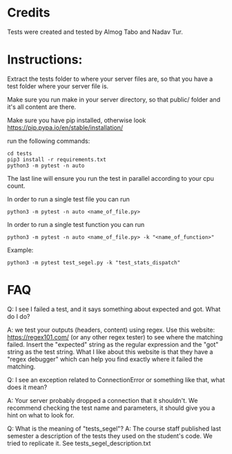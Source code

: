 # Credits

Tests were created and tested by Almog Tabo and Nadav Tur.



# Instructions:

Extract the tests folder to where your server files are, so that you have a test folder where your server file is.

Make sure you run make in your server directory, so that public/ folder and it's all content are there.

Make sure you have pip installed, otherwise look https://pip.pypa.io/en/stable/installation/

run the following commands:

```
cd tests
pip3 install -r requirements.txt
python3 -m pytest -n auto
```

The last line will ensure you run the test in parallel according to your cpu count.

In order to run a single test file you can run

```
python3 -m pytest -n auto <name_of_file.py>
```

In order to run a single test function you can run

```
python3 -m pytest -n auto <name_of_file.py> -k "<name_of_function>"
```

Example:

```
python3 -m pytest test_segel.py -k "test_stats_dispatch"
```



# FAQ

Q: I see I failed a test, and it says something about expected and got. What do I do?

A: we test your outputs (headers, content) using regex. Use this website: https://regex101.com/ (or any other regex tester) to see where the matching failed. Insert the "expected" string as the regular expression and the "got" string as the test string.
What I like about this website is that they have a "regex debugger" which can help you find exactly where it failed the matching.

Q: I see an exception related to ConnectionError or something like that, what does it mean?

A: Your server probably dropped a connection that it shouldn't. We recommend checking the test name and parameters, it should give you a hint on what to look for. 

Q: What is the meaning of "tests_segel"?
A: The course staff published last semester a description of the tests they used on the student's code. We tried to replicate it. See tests_segel_description.txt